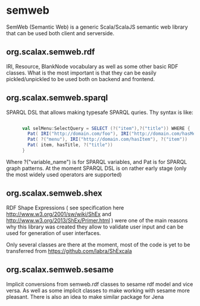 semweb
======

SemWeb (Semantic Web) is a generic Scala/ScalaJS semantic web library that can be used both client and serverside.


org.scalax.semweb.rdf
---------------------

IRI, Resource, BlankNode vocabulary as well as some other basic RDF classes.
What is the most important is that they can be easily pickled/unpickled to be used both on backend and frontend.


org.scalax.semweb.sparql
------------------------

SPARQL DSL that allows making typesafe SPARQL quries. Thy syntax is like:

```scala

      val selMenu:SelectQuery = SELECT (?("item"),?("title")) WHERE {
        Pat( IRI("http://domain.com/foo"), IRI("http://domain.com/hasMenu"), ?("menu") )
        Pat( ?("menu"), IRI("http://domain.com/hasItem"), ?("item"))
        Pat( item, hasTitle, ?("title"))
      }

```
Where ?("variable_name") is for SPARQL variables, and Pat is for SPARQL graph patterns.
At the moment SPARQL DSL is on rather early stage (only the most widely used operators are supported)

org.scalax.semweb.shex
----------------------

RDF Shape Expressions ( see specification here http://www.w3.org/2001/sw/wiki/ShEx and http://www.w3.org/2013/ShEx/Primer.html ) were one of the main reasons why
this library was created they allow to validate user input and can be used for generation of user interfaces.

Only several classes are there at the moment, most of the code is yet to be transferred from https://github.com/labra/ShExcala


org.scalax.semweb.sesame
-------------------------

Implicit conversions from semweb.rdf classes to sesame rdf model and vice versa.
As well as some implicit classes to make working with sesame more pleasant. There is also an idea to make similar package for Jena


